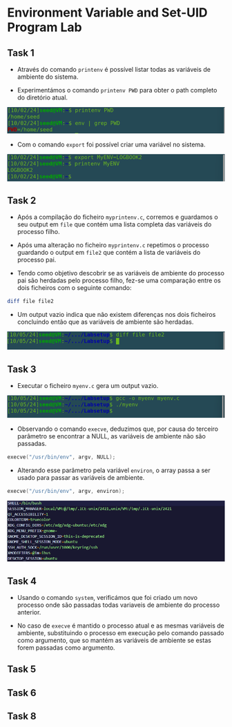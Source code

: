 # Environment Variable and Set-UID Program Lab

## Task 1

- Através do comando `printenv` é possível listar todas as variáveis de ambiente do sistema.

- Experimentámos o comando `printenv PWD` para obter o path completo do diretório atual.

![image](screenshots/screenshot-01.png)

- Com o comando `export` foi possível criar uma variável no sistema.

![image](screenshots/screenshot-02.png)

## Task 2

- Após a compilação do ficheiro `myprintenv.c`, corremos e guardamos o seu output em `file` que contém uma lista completa das variáveis do processo filho.

- Após uma alteração no ficheiro `myprintenv.c` repetimos o processo guardando o output em `file2` que contém a lista de variáveis do processo pai.

- Tendo como objetivo descobrir se as variáveis de ambiente do processo pai são herdadas pelo processo filho, fez-se uma comparação entre os dois ficheiros com o seguinte comando:

```bash
diff file file2
```

- Um output vazio indica que não existem diferenças nos dois ficheiros concluindo então que as variáveis de ambiente são herdadas.

![image](screenshots/screenshot-03.png)

## Task 3

- Executar o ficheiro `myenv.c` gera um output vazio.

![image](screenshots/screenshot-04.png)

- Observando o comando `execve`, deduzimos que, por causa do terceiro parâmetro se encontrar a NULL, as variáveis de ambiente não são passadas.

```c
execve("/usr/bin/env", argv, NULL);
``` 

- Alterando esse parâmetro pela variável `environ`, o array passa a ser usado para passar as variáveis de ambiente.

```c
execve("/usr/bin/env", argv, environ);
``` 

![image](screenshots/screenshot-05.png)

## Task 4

- Usando o comando `system`, verificámos que foi criado um novo processo onde são passadas todas variaveis de ambiente do processo anterior.

- No caso de `execve` é mantido o processo atual e as mesmas variáveis de ambiente, substituindo o processo em execução pelo comando passado como argumento, que so mantém as variáveis de ambiente se estas forem passadas como argumento.

## Task 5

## Task 6

## Task 8


